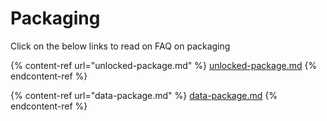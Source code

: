 # Packaging

Click on the below links to read on FAQ on packaging

{% content-ref url="unlocked-package.md" %}
[unlocked-package.md](unlocked-package.md)
{% endcontent-ref %}

{% content-ref url="data-package.md" %}
[data-package.md](data-package.md)
{% endcontent-ref %}
